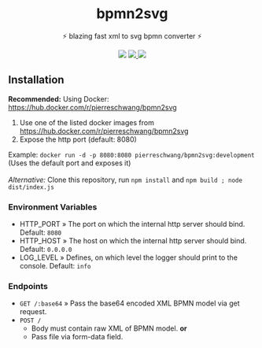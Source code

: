 <h1 align="center">bpmn2svg</h1>
<p align="center">⚡ blazing fast xml to svg bpmn converter ⚡</p>
<div align="center">
    <img src="https://img.shields.io/github/workflow/status/PierreSchwang/bpmn2svg/ci">
    <a href="https://hub.docker.com/r/pierreschwang/bpmn2svg">
        <img src="https://img.shields.io/docker/image-size/pierreschwang/bpmn2svg">
    </a>
    <a href="https://hub.docker.com/r/pierreschwang/bpmn2svg">
        <img src="https://img.shields.io/docker/v/pierreschwang/bpmn2svg">
    </a>
</div>

## Installation

**Recommended:** Using Docker: https://hub.docker.com/r/pierreschwang/bpmn2svg

1. Use one of the listed docker images from https://hub.docker.com/r/pierreschwang/bpmn2svg
2. Expose the http port (default: 8080)

Example: ``docker run -d -p 8080:8080 pierreschwang/bpmn2svg:development`` (Uses the default port and exposes it)
<br />
<br />
*Alternative:* Clone this repository, run ``npm install`` and ``npm build ; node dist/index.js``

### Environment Variables

- HTTP_PORT » The port on which the internal http server should bind. Default: ``8080``
- HTTP_HOST » The host on which the internal http server should bind. Default: ``0.0.0.0``
- LOG_LEVEL » Defines, on which level the logger should print to the console. Default: ``info``

### Endpoints

- ``GET /:base64`` » Pass the base64 encoded XML BPMN model via get request.
- ``POST /``
  - Body must contain raw XML of BPMN model. **or**
  - Pass file via form-data field.
